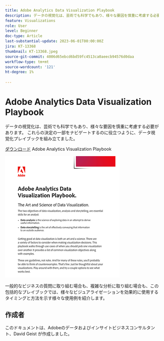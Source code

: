 ```yaml
---
title: Adobe Analytics Data Visualization Playbook
description: データの視覚化は、芸術でも科学でもあり、様々な要因を慎重に考慮する必要があります。 これらの決定の一部をナビゲートするのに役立つように、データ視覚化プレイブックを組み立てました。
feature: Visualizations
role: User
level: Beginner
doc-type: Article
last-substantial-update: 2023-06-01T00:00:00Z
jira: KT-13368
thumbnail: KT-13368.jpeg
source-git-commit: 4006d65ebcd6bd59fc4513ca0aeecb94576d0daa
workflow-type: tm+mt
source-wordcount: '121'
ht-degree: 1%

---
```



# Adobe Analytics Data Visualization Playbook

データの視覚化は、芸術でも科学でもあり、様々な要因を慎重に考慮する必要があります。 これらの決定の一部をナビゲートするのに役立つように、データ視覚化プレイブックを組み立てました。


[ダウンロード](assets/adobe-analytics-data-visualization-playbook.pdf) Adobe Analytics Visualization Playbook

[![プレイブック](assets/data-visualization-playbook-image.png)](assets/adobe-analytics-data-visualization-playbook.pdf)

一般的なビジネスの質問に取り組む場合も、複雑な分析に取り組む場合も、この包括的なプレイブックでは、様々なビジュアライゼーションを効果的に使用するタイミングと方法を示す様々な使用例を紹介します。

## 作成者

このドキュメントは、Adobeのデータおよびインサイトビジネスコンサルタント、David Geist が作成しました。